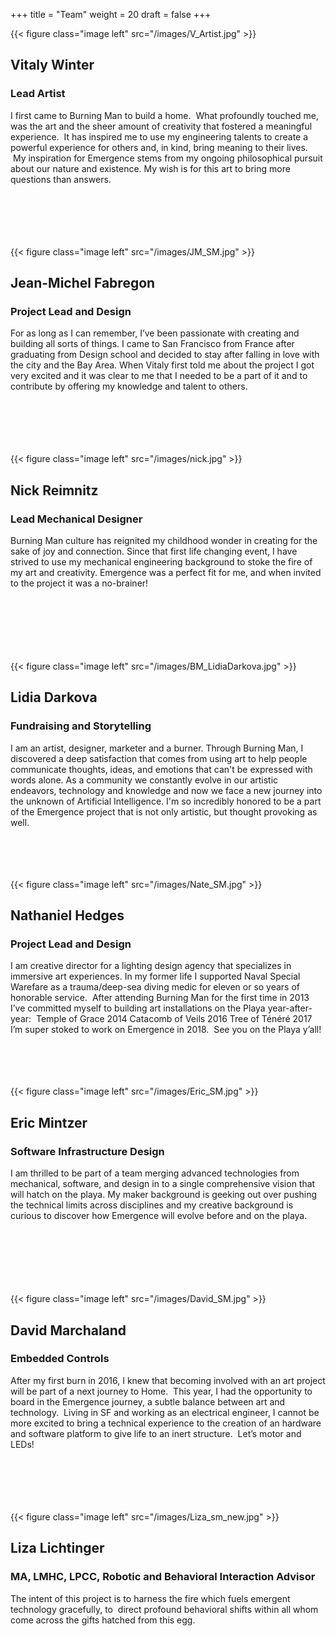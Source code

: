 +++
title = "Team"
weight = 20
draft = false
+++

{{< figure class="image left" src="/images/V_Artist.jpg" >}}
<h2>Vitaly Winter</h2>
<h3>Lead Artist</h3>
I first came to Burning Man to build a home.  What profoundly touched me, was the art and the sheer amount of creativity that fostered a meaningful experience.  It has inspired me to use my engineering talents to create a powerful experience for others and, in kind, bring meaning to their lives.  My inspiration for Emergence stems from my ongoing philosophical pursuit about our nature and existence. My wish is for this art to bring more questions than answers.
<br>
<br>
<br>
<br>
<br>
<br>

{{< figure class="image left" src="/images/JM_SM.jpg" >}}
<h2>Jean-Michel Fabregon</h2>
<h3>Project Lead and Design</h3>
For as long as I can remember, I’ve been passionate with creating and building all sorts of things. I came to San Francisco from France after graduating from Design school and decided to stay after falling in love with the city and the Bay Area. When Vitaly first told me about the project I got very excited and it was clear to me that I needed to be a part of it and to contribute by offering my knowledge and talent to others.
<br>
<br>
<br>
<br>
<br>
<br>

{{< figure class="image left" src="/images/nick.jpg" >}}
<h2>Nick Reimnitz</h2>
<h3>Lead Mechanical Designer</h3>
Burning Man culture has reignited my childhood wonder in creating for the sake of joy and connection. Since that first life changing event, I have strived to use my mechanical engineering background to stoke the fire of my art and creativity. Emergence was a perfect fit for me, and when invited to the project it was a no-brainer!
<br>
<br>
<br>
<br>
<br>
<br>
<br>

{{< figure class="image left" src="/images/BM_LidiaDarkova.jpg" >}}
<h2>Lidia Darkova</h2>
<h3>Fundraising and Storytelling</h3>
I am an artist, designer, marketer and a burner. Through Burning Man, I discovered a deep satisfaction that comes from using art to help people communicate thoughts, ideas, and emotions that can't be expressed with words alone. As a community we constantly evolve in our artistic endeavors, technology and knowledge and now we face a new journey into the unknown of Artificial Intelligence. I'm so incredibly honored to be a part of the Emergence project that is not only artistic, but thought provoking as well.
<br>
<br>
<br>
<br>
<br>

{{< figure class="image left" src="/images/Nate_SM.jpg" >}}
<h2>Nathaniel Hedges</h2>
<h3>Project Lead and Design</h3>
I am creative director for a lighting design agency that specializes in immersive art experiences. In my former life I supported Naval Special Warefare as a trauma/deep-sea diving medic for eleven or so years of honorable service.  After attending Burning Man for the first time in 2013 I’ve committed myself to building art installations on the Playa year-after-year: 
Temple of Grace 2014
Catacomb of Veils 2016
Tree of Ténéré 2017
I’m super stoked to work on Emergence in 2018.  See you on the Playa y’all! 
<br>
<br>
<br>
<br>
<br>

{{< figure class="image left" src="/images/Eric_SM.jpg" >}}
<h2>Eric Mintzer</h2>
<h3>Software Infrastructure Design</h3>
I am thrilled to be part of a team merging advanced technologies from mechanical, software, and design in to a single comprehensive vision that will hatch on the playa. My maker background is geeking out over pushing the technical limits across disciplines and my creative background is curious to discover how Emergence will evolve before and on the playa.
<br>
<br>
<br>
<br>
<br>
<br>
<br>

{{< figure class="image left" src="/images/David_SM.jpg" >}}
<h2>David Marchaland</h2>
<h3>Embedded Controls</h3>
After my first burn in 2016, I knew that becoming involved with an art project will be part of a next journey to Home.  This year, I had the opportunity to board in the Emergence journey, a subtle balance between art and technology.  Living in SF and working as an electrical engineer, I cannot be more excited to bring a technical experience to the creation of an hardware and software platform to give life to an inert structure.  Let’s motor and LEDs!
<br>
<br>
<br>
<br>
<br>
<br>

{{< figure class="image left" src="/images/Liza_sm_new.jpg" >}}
<h2>Liza Lichtinger</h2>
<h3>MA, LMHC, LPCC, Robotic and Behavioral Interaction Advisor</h3>
The intent of this project is to harness the fire which fuels emergent technology gracefully, to  direct profound behavioral shifts within all whom come across the gifts hatched from this egg. 
